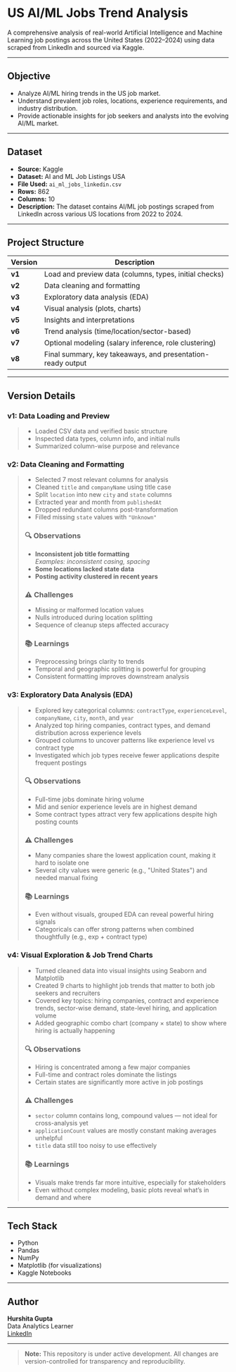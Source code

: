 # US AI/ML Jobs Trend Analysis

A comprehensive analysis of real-world Artificial Intelligence and Machine Learning job postings across the United States (2022–2024) using data scraped from LinkedIn and sourced via Kaggle.

---

## Objective

- Analyze AI/ML hiring trends in the US job market.
- Understand prevalent job roles, locations, experience requirements, and industry distribution.
- Provide actionable insights for job seekers and analysts into the evolving AI/ML market.

---

## Dataset

- **Source:** Kaggle  
- **Dataset:** AI and ML Job Listings USA  
- **File Used:** `ai_ml_jobs_linkedin.csv`  
- **Rows:** 862  
- **Columns:** 10  
- **Description:** The dataset contains AI/ML job postings scraped from LinkedIn across various US locations from 2022 to 2024.

---

## Project Structure

| **Version** | **Description**                                                       |
|-------------|----------------------------------------------------------------------|
| **v1**      | Load and preview data (columns, types, initial checks)               |
| **v2**      | Data cleaning and formatting                                         |
| **v3**      | Exploratory data analysis (EDA)                                      |
| **v4**      | Visual analysis (plots, charts)                                      |
| **v5**      | Insights and interpretations                                         |
| **v6**      | Trend analysis (time/location/sector-based)                         |
| **v7**      | Optional modeling (salary inference, role clustering)                |
| **v8**      | Final summary, key takeaways, and presentation-ready output          |

---

## **Version Details**

### **v1: Data Loading and Preview**  
> - Loaded CSV data and verified basic structure  
> - Inspected data types, column info, and initial nulls  
> - Summarized column-wise purpose and relevance  

### **v2: Data Cleaning and Formatting**  
> - Selected 7 most relevant columns for analysis  
> - Cleaned `title` and `companyName` using title case  
> - Split `location` into new `city` and `state` columns  
> - Extracted year and month from `publishedAt`  
> - Dropped redundant columns post-transformation  
> - Filled missing `state` values with `"Unknown"`
> ### 🔍 **Observations**
>- **Inconsistent job title formatting**  
  _Examples: inconsistent casing, spacing_  
>- **Some locations lacked state data**  
>- **Posting activity clustered in recent years**
>### ⚠️ **Challenges**
> - Missing or malformed location values  
> - Nulls introduced during location splitting  
> - Sequence of cleanup steps affected accuracy
>### 📚 **Learnings**
>- Preprocessing brings clarity to trends  
>- Temporal and geographic splitting is powerful for grouping  
>- Consistent formatting improves downstream analysis
### **v3: Exploratory Data Analysis (EDA)**  
> - Explored key categorical columns: `contractType`, `experienceLevel`, `companyName`, `city`, `month`, and `year`  
> - Analyzed top hiring companies, contract types, and demand distribution across experience levels  
> - Grouped columns to uncover patterns like experience level vs contract type  
> - Investigated which job types receive fewer applications despite frequent postings  
>
> ### 🔍 **Observations**
> - Full-time jobs dominate hiring volume  
> - Mid and senior experience levels are in highest demand  
> - Some contract types attract very few applications despite high posting counts  
>
> ### ⚠️ **Challenges**
> - Many companies share the lowest application count, making it hard to isolate one  
> - Several city values were generic (e.g., "United States") and needed manual fixing  
>
> ### 📚 **Learnings**
> - Even without visuals, grouped EDA can reveal powerful hiring signals  
> - Categoricals can offer strong patterns when combined thoughtfully (e.g., exp + contract type)
### **v4: Visual Exploration & Job Trend Charts**
> - Turned cleaned data into visual insights using Seaborn and Matplotlib  
> - Created 9 charts to highlight job trends that matter to both job seekers and recruiters  
> - Covered key topics: hiring companies, contract and experience trends, sector-wise demand, state-level hiring, and application volume  
> - Added geographic combo chart (company × state) to show where hiring is actually happening  
>
> ### 🔍 **Observations**
> - Hiring is concentrated among a few major companies  
> - Full-time and contract roles dominate the listings  
> - Certain states are significantly more active in job postings  
>
> ### ⚠️ **Challenges**
> - `sector` column contains long, compound values — not ideal for cross-analysis yet  
> - `applicationCount` values are mostly constant making averages unhelpful  
> - `title` data still too noisy to use effectively
>
> ### 📚 **Learnings**
> - Visuals make trends far more intuitive, especially for stakeholders  
> - Even without complex modeling, basic plots reveal what’s in demand and where  

---

## Tech Stack

- Python  
- Pandas  
- NumPy  
- Matplotlib (for visualizations)  
- Kaggle Notebooks

---

## Author

**Hurshita Gupta**  
Data Analytics Learner  
[LinkedIn](https://www.linkedin.com/in/hurshita-gupta-998871292/)

---

> **Note:** This repository is under active development. All changes are version-controlled for transparency and reproducibility.


